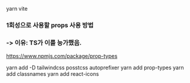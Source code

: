 yarn vite


### 1회성으로 사용할 props 사용 방법
### -> 이유: TS가 이를 능가했음. 

https://www.npmjs.com/package/prop-types

yarn add -D tailwindcss posstcss autoprefixer
yarn add prop-types
yarn add classnames
yarn add react-icons
